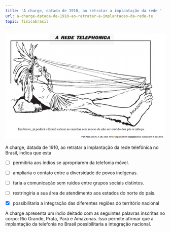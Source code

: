 ```yaml
---
title: 'A charge, datada de 1910, ao retratar a implantação da rede '
url: a-charge-datada-de-1910-ao-retratar-a-implantacao-da-rede-te
topic: fisicabrasil
---
```



![](3e1390fe-1a8a-0246-b655-3cb42eee9be4.png)

A charge, datada de 1910, ao retratar a implantação da rede telefônica no Brasil, indica que esta



- [ ] permitiria aos índios se apropriarem da telefonia móvel.
- [ ] ampliaria o contato entre a diversidade de povos indígenas.
- [ ] faria a comunicação sem ruídos entre grupos sociais distintos.
- [ ] restringiria a sua área de atendimento aos estados do norte do país.
- [x] possibilitaria a integração das diferentes regiões do território nacional


A charge apresenta um índio deitado com as seguintes palavras inscritas no corpo: Rio Grande, Prata, Pará e Amazonas. Isso permite afirmar que a implantação da telefonia no Brasil possibilitaria a integração nacional.
